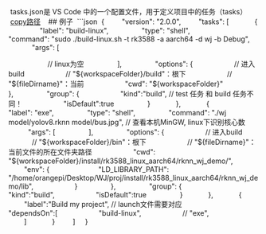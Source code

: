  tasks.json是 VS Code 中的一个配置文件，用于定义项目中的任务（tasks）
 [copy路径](tasks.json)
 
 ## 例子
 ```json
 {
        "version": "2.0.0",
        "tasks": [
            {
                "label": "build-linux",
                "type": "shell",
                "command": "sudo ./build-linux.sh -t rk3588 -a aarch64 -d wj -b Debug",
                "args": [

                    // linux为空
                ],
                "options": {
                    // 进入build
                    // "${workspaceFolder}/build"：根下
                    // "${fileDirname}"：当前
                    "cwd": "${workspaceFolder}"
                },
                "group": {
                    "kind":"build", // test 任务 和 build 任务不同！
                    "isDefault":true
                }
            },
            {
                "label": "exe",
                "type": "shell",
                "command": "./wj model/yolov8.rknn model/bus.jpg", // 查看本机MinGW, linux下识别核心数
                "args": [
                ],
                "options": {
                    // 进入build
                    // "${workspaceFolder}/bin"：根下
                    // "${fileDirname}"：当前文件的所在文件夹路径
                    "cwd": "${workspaceFolder}/install/rk3588_linux_aarch64/rknn_wj_demo/",
                    "env": {
                        "LD_LIBRARY_PATH": "/home/orangepi/Desktop/WJ/proj/install/rk3588_linux_aarch64/rknn_wj_demo/lib",
                    }
                },
                "group": {
                    "kind":"build",
                    "isDefault":true
                }
            },
            {
                "label":"Build my project", // launch文件需要对应
                "dependsOn":[
                    "build-linux",
                    // "exe",                
                ]
            }
        ]
    }
```